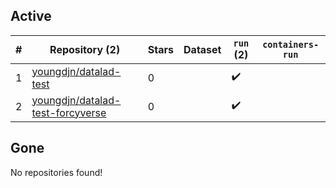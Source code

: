 ## Active
| # | Repository (2) | Stars | Dataset | `run` (2) | `containers-run` |
| --- | --- | --- | --- | --- | --- |
| 1 | [youngdjn/datalad-test](https://github.com/youngdjn/datalad-test) | 0 |  | :heavy_check_mark: |  |
| 2 | [youngdjn/datalad-test-forcyverse](https://github.com/youngdjn/datalad-test-forcyverse) | 0 |  | :heavy_check_mark: |  |

## Gone
No repositories found!

